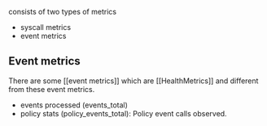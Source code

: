 consists of two types of metrics
- syscall metrics
- event metrics

## Event metrics
There are some [[event metrics]] which are [[HealthMetrics]] and different from these event metrics.

- events processed (events_total)
- policy stats (policy_events_total): Policy event calls observed.


